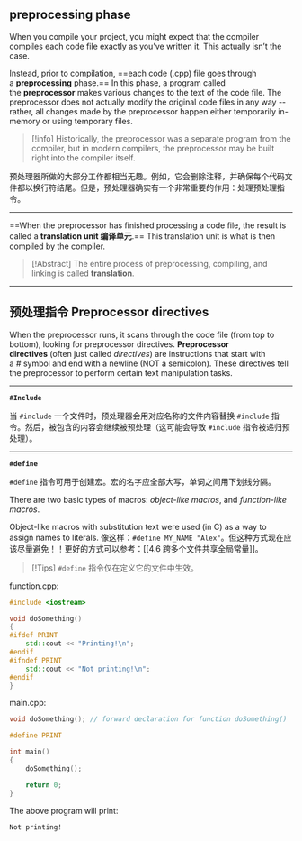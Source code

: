 ## preprocessing phase

When you compile your project, you might expect that the compiler compiles each code file exactly as you’ve written it. This actually isn’t the case.

Instead, prior to compilation, ==each code (.cpp) file goes through a **preprocessing** phase.== In this phase, a program called the **preprocessor** makes various changes to the text of the code file. The preprocessor does not actually modify the original code files in any way -- rather, all changes made by the preprocessor happen either temporarily in-memory or using temporary files.

> [!info]
> Historically, the preprocessor was a separate program from the compiler, but in modern compilers, the preprocessor may be built right into the compiler itself.

预处理器所做的大部分工作都相当无趣。例如，它会删除注释，并确保每个代码文件都以换行符结尾。但是，预处理器确实有一个非常重要的作用：处理预处理指令。

---

==When the preprocessor has finished processing a code file, the result is called a **translation unit 编译单元**.== This translation unit is what is then compiled by the compiler.

> [!Abstract]
> The entire process of preprocessing, compiling, and linking is called **translation**.

---
## 预处理指令 Preprocessor directives

When the preprocessor runs, it scans through the code file (from top to bottom), looking for preprocessor directives. **Preprocessor directives** (often just called _directives_) are instructions that start with a _#_ symbol and end with a newline (NOT a semicolon). These directives tell the preprocessor to perform certain text manipulation tasks.

---

**`#Include`**

当 `#include` 一个文件时，预处理器会用对应名称的文件内容替换 `#include` 指令。然后，被包含的内容会继续被预处理（这可能会导致 `#include` 指令被递归预处理）。

---

**`#define`**

`#define` 指令可用于创建宏。宏的名字应全部大写，单词之间用下划线分隔。

There are two basic types of macros: _object-like macros_, and _function-like macros_.

Object-like macros with substitution text were used (in C) as a way to assign names to literals. 像这样：`#define MY_NAME "Alex"`。但这种方式现在应该尽量避免！！更好的方式可以参考：[[4.6 跨多个文件共享全局常量]]。

> [!Tips]
> `#define` 指令仅在定义它的文件中生效。

function.cpp:
``` C++
#include <iostream>

void doSomething()
{
#ifdef PRINT
    std::cout << "Printing!\n";
#endif
#ifndef PRINT
    std::cout << "Not printing!\n";
#endif
}
```

main.cpp:
``` C++
void doSomething(); // forward declaration for function doSomething()

#define PRINT

int main()
{
    doSomething();

    return 0;
}
```

The above program will print:
```
Not printing!
```
